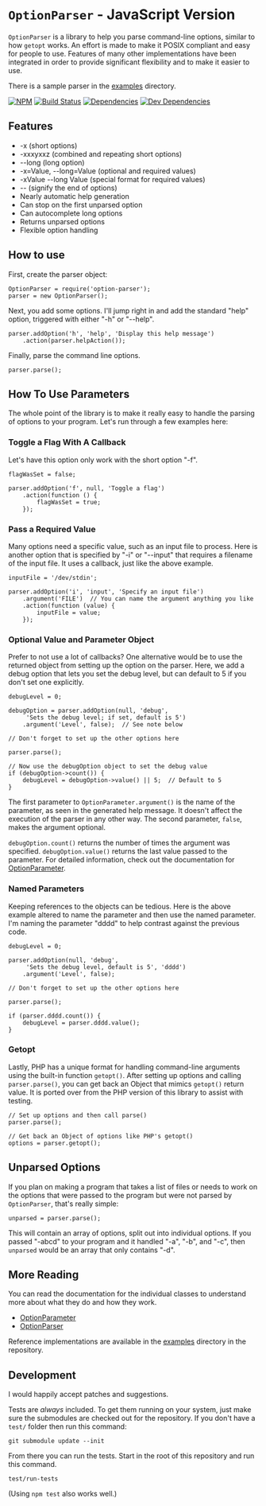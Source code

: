`OptionParser` - JavaScript Version
===================================

`OptionParser` is a library to help you parse command-line options, similar to how `getopt` works.  An effort is made to make it POSIX compliant and easy for people to use.  Features of many other implementations have been integrated in order to provide significant flexibility and to make it easier to use.

There is a sample parser in the [examples] directory.

[![NPM][npm-image]][NPM]
[![Build Status][travis-image]][Travis CI]
[![Dependencies][dependencies-image]][Dependencies]
[![Dev Dependencies][devdependencies-image]][Dev Dependencies]


Features
--------

* -x (short options)
* -xxxyxxz (combined and repeating short options)
* --long (long option)
* -x=Value, --long=Value (optional and required values)
* -xValue --long Value (special format for required values)
* -- (signify the end of options)
* Nearly automatic help generation
* Can stop on the first unparsed option
* Can autocomplete long options
* Returns unparsed options
* Flexible option handling


How to use
----------

First, create the parser object:

    OptionParser = require('option-parser');
    parser = new OptionParser();

Next, you add some options.  I'll jump right in and add the standard "help" option, triggered with either "-h" or "--help".

    parser.addOption('h', 'help', 'Display this help message')
        .action(parser.helpAction());

Finally, parse the command line options.

    parser.parse();


How To Use Parameters
---------------------

The whole point of the library is to make it really easy to handle the parsing
of options to your program.  Let's run through a few examples here:


### Toggle a Flag With A Callback

Let's have this option only work with the short option "-f".

    flagWasSet = false;

    parser.addOption('f', null, 'Toggle a flag')
        .action(function () {
            flagWasSet = true;
        });


### Pass a Required Value

Many options need a specific value, such as an input file to process.  Here is another option that is specified by "-i" or "--input" that requires a filename of the input file.  It uses a callback, just like the above example.

    inputFile = '/dev/stdin';

    parser.addOption('i', 'input', 'Specify an input file')
        .argument('FILE')  // You can name the argument anything you like
        .action(function (value) {
            inputFile = value;
        });


### Optional Value and Parameter Object

Prefer to not use a lot of callbacks?  One alternative would be to use the returned object from setting up the option on the parser.  Here, we add a debug option that lets you set the debug level, but can default to 5 if you don't set one explicitly.

    debugLevel = 0;

    debugOption = parser.addOption(null, 'debug',
         'Sets the debug level; if set, default is 5')
        .argument('Level', false);  // See note below

    // Don't forget to set up the other options here

    parser.parse();
    
    // Now use the debugOption object to set the debug value
    if (debugOption->count()) {
        debugLevel = debugOption->value() || 5;  // Default to 5
    }

The first parameter to `OptionParameter.argument()` is the name of the parameter, as seen in the generated help message.  It doesn't affect the execution of the parser in any other way.  The second parameter, `false`, makes the argument optional.

`debugOption.count()` returns the number of times the argument was specified.  `debugOption.value()` returns the last value passed to the parameter.  For detailed information, check out the documentation for [OptionParameter].


### Named Parameters

Keeping references to the objects can be tedious.  Here is the above example
altered to name the parameter and then use the named parameter.  I'm naming the
parameter "dddd" to help contrast against the previous code.

    debugLevel = 0;

    parser.addOption(null, 'debug',
         'Sets the debug level, default is 5', 'dddd')
        .argument('Level', false);

    // Don't forget to set up the other options here

    parser.parse();
    
    if (parser.dddd.count()) {
        debugLevel = parser.dddd.value();
    }


### Getopt

Lastly, PHP has a unique format for handling command-line arguments using
the built-in function `getopt()`.  After setting up options and calling
`parser.parse()`, you can get back an Object that mimics `getopt()` return
value.  It is ported over from the PHP version of this library to assist with testing.

    // Set up options and then call parse()
    parser.parse();

    // Get back an Object of options like PHP's getopt()
    options = parser.getopt();


Unparsed Options
----------------

If you plan on making a program that takes a list of files or needs to work on the options that were passed to the program but were not parsed by `OptionParser`, that's really simple:

    unparsed = parser.parse();

This will contain an array of options, split out into individual options.  If you passed "-abcd" to your program and it handled "-a", "-b", and "-c", then `unparsed` would be an array that only contains "-d".


More Reading
------------

You can read the documentation for the individual classes to understand more about what they do and how they work.

* [OptionParameter]
* [OptionParser]

Reference implementations are available in the [examples] directory in the repository.


Development
-----------

I would happily accept patches and suggestions.

Tests are *always* included.  To get them running on your system, just make sure the submodules are checked out for the repository.  If you don't have a `test/` folder then run this command:

    git submodule update --init

From there you can run the tests.  Start in the root of this repository and run this command.

    test/run-tests

(Using `npm test` also works well.)


[Dependencies]: https://david-dm.org/tests-always-included/option-parser-js
[dependencies-image]: https://david-dm.org/tests-always-included/option-parser-js.png
[Dev Dependencies]: https://david-dm.org/tests-always-included/option-parser-js#info=devDependencies
[devdependencies-image]: https://david-dm.org/tests-always-included/option-parser-js/dev-status.png
[examples]: examples/
[NPM]: https://npmjs.org/package/option-parser
[npm-image]: https://nodei.co/npm/option-parser.png?downloads=true&stars=true
[OptionParameter]: option-parameter.md
[OptionParser]: option-parser.md
[Travis CI]: http://travis-ci.org/tests-always-included/option-parser-js
[travis-image]: https://secure.travis-ci.org/tests-always-included/option-parser-js.png
